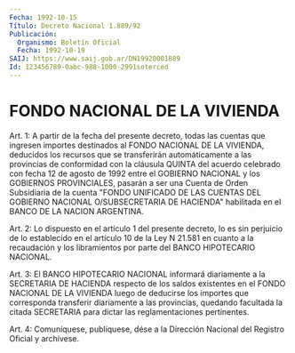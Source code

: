 ```yaml
---
Fecha: 1992-10-15
Título: Decreto Nacional 1.889/92
Publicación:
  Organismo: Boletín Oficial
  Fecha: 1992-10-19
SAIJ: https://www.saij.gob.ar/DN19920001889
Id: 123456789-0abc-988-1000-2991soterced
---
```

# FONDO NACIONAL DE LA VIVIENDA

<a id="1"></a>
Art.  1:  A partir de la fecha del presente decreto, todas las cuentas que ingresen  importes  destinados  al FONDO NACIONAL DE LA VIVIENDA, deducidos los recursos que se transferirán automáticamente  a las provincias de conformidad  con  la  cláusula QUINTA del acuerdo  celebrado  con fecha 12 de agosto de 1992 entre el GOBIERNO NACIONAL y los GOBIERNOS  PROVINCIALES,  pasarán  a ser una  Cuenta  de  Orden Subsidiaria de la cuenta "FONDO UNIFICADO DE LAS  CUENTAS DEL GOBIERNO  NACIONAL  O/SUBSECRETARIA  DE  HACIENDA" habilitada en el BANCO DE LA NACION ARGENTINA.

<a id="2"></a>
Art. 2: Lo dispuesto en el artículo 1 del presente decreto, lo es sin  perjuicio  de  lo establecido en el artículo 10 de la Ley N 21.581 en cuanto a la recaudación  y los libramientos por parte del BANCO HIPOTECARIO NACIONAL.

<a id="3"></a>
Art.  3: El BANCO HIPOTECARIO NACIONAL informará diariamente a la SECRETARIA  DE  HACIENDA respecto de los saldos existentes en el FONDO NACIONAL DE LA  VIVIENDA  luego de deducirse los importes que corresponda  transferir  diariamente  a  las  provincias,  quedando facultada la citada SECRETARIA  para  dictar  las  reglamentaciones pertinentes.

<a id="4"></a>
Art.  4: Comuníquese, publíquese, dése a la Dirección Nacional del Registro Oficial y archívese.